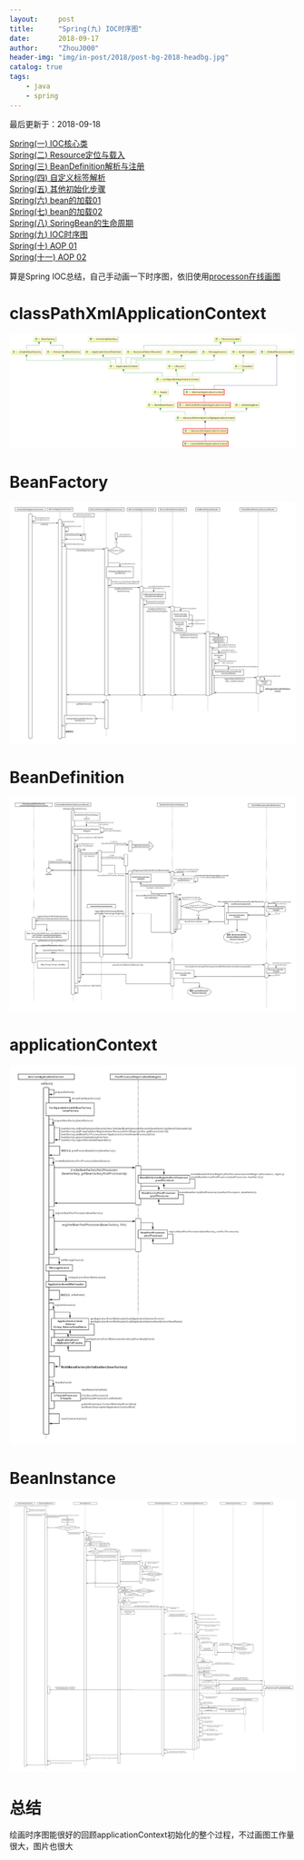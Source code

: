 ```yaml
---
layout:     post
title:      "Spring(九) IOC时序图"
date:       2018-09-17
author:     "ZhouJ000"
header-img: "img/in-post/2018/post-bg-2018-headbg.jpg"
catalog: true
tags:
    - java
    - spring
--- 
```


<font id="last-updated">最后更新于：2018-09-18</font>

[Spring(一) IOC核心类](https://zhouj000.github.io/2018/08/19/spring-1/)  
[Spring(二) Resource定位与载入](https://zhouj000.github.io/2018/08/26/spring-2/)  
[Spring(三) BeanDefinition解析与注册](https://zhouj000.github.io/2018/08/27/spring-3/)  
[Spring(四) 自定义标签解析](https://zhouj000.github.io/2018/09/06/spring-4/)  
[Spring(五) 其他初始化步骤](https://zhouj000.github.io/2018/09/08/spring-5/)  
[Spring(六) bean的加载01](https://zhouj000.github.io/2018/09/11/spring-6/)  
[Spring(七) bean的加载02](https://zhouj000.github.io/2018/09/14/spring-7/)  
[Spring(八) SpringBean的生命周期](https://zhouj000.github.io/2018/09/15/spring-8/)  
[Spring(九) IOC时序图](https://zhouj000.github.io/2018/09/17/spring-9/)  
[Spring(十) AOP 01](https://zhouj000.github.io/2018/09/22/spring-10/)  
[Spring(十一) AOP 02](https://zhouj000.github.io/2018/09/23/spring-11/)  



算是Spring IOC总结，自己手动画一下时序图，依旧使用[processon在线画图](https://www.processon.com/)

# classPathXmlApplicationContext

![classPathXmlApplicationContext](/img/in-post/2018/9/classPathXmlApplicationContext.png)



# BeanFactory

![applicationContext-ioc-flow01](/img/in-post/2018/9/applicationContext-ioc-flow01.jpg)



# BeanDefinition

![applicationContext-ioc-flow02](/img/in-post/2018/9/applicationContext-ioc-flow02.jpg)



# applicationContext

![applicationContext-ioc-flow03](/img/in-post/2018/9/applicationContext-ioc-flow03.jpg)



# BeanInstance

![applicationContext-ioc-flow04](/img/in-post/2018/9/applicationContext-ioc-flow04.jpg)



# 总结

绘画时序图能很好的回顾applicationContext初始化的整个过程，不过画图工作量很大，图片也很大
